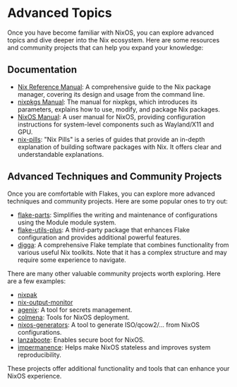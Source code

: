 # Advanced Topics

Once you have become familiar with NixOS, you can explore advanced topics and dive deeper into the Nix ecosystem. Here are some resources and community projects that can help you expand your knowledge:

## Documentation

- [Nix Reference Manual](https://nixos.org/manual/nix/stable/package-management/profiles.html): A comprehensive guide to the Nix package manager, covering its design and usage from the command line.
- [nixpkgs Manual](https://nixos.org/manual/nixpkgs/unstable/): The manual for nixpkgs, which introduces its parameters, explains how to use, modify, and package Nix packages.
- [NixOS Manual](https://nixos.org/manual/nixos/unstable/): A user manual for NixOS, providing configuration instructions for system-level components such as Wayland/X11 and GPU.
- [nix-pills](https://nixos.org/guides/nix-pills): "Nix Pills" is a series of guides that provide an in-depth explanation of building software packages with Nix. It offers clear and understandable explanations.

## Advanced Techniques and Community Projects

Once you are comfortable with Flakes, you can explore more advanced techniques and community projects. Here are some popular ones to try out:

- [flake-parts](https://github.com/hercules-ci/flake-parts): Simplifies the writing and maintenance of configurations using the Module module system.
- [flake-utils-plus](https://github.com/gytis-ivaskevicius/flake-utils-plus): A third-party package that enhances Flake configuration and provides additional powerful features.
- [digga](https://github.com/divnix/digga): A comprehensive Flake template that combines functionality from various useful Nix toolkits. Note that it has a complex structure and may require some experience to navigate.

There are many other valuable community projects worth exploring. Here are a few examples:

- [nixpak](https://github.com/nixpak/nixpak)
- [nix-output-monitor](https://github.com/maralorn/nix-output-monitor)
- [agenix](https://github.com/ryantm/agenix): A tool for secrets management.
- [colmena](https://github.com/zhaofengli/colmena): Tools for NixOS deployment.
- [nixos-generators](https://github.com/nix-community/nixos-generators): A tool to generate ISO/qcow2/... from NixOS configurations.
- [lanzaboote](https://github.com/nix-community/lanzaboote): Enables secure boot for NixOS.
- [impermanence](https://github.com/nix-community/impermanence): Helps make NixOS stateless and improves system reproducibility.

These projects offer additional functionality and tools that can enhance your NixOS experience.

